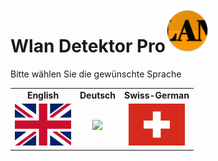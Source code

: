 # Wlan Detektor Pro<img src="./app/src/main/res/mipmap-xxhdpi/ic_launcher.png" height=70 alt="WLAN Detektor Pro" />
<p>Bitte wählen Sie die gewünschte Sprache</p>
<table border="0">
  <tr>
    <td align=center><b>English</b></td>
    <td><b>Deutsch</b></td>
    <td><b>Swiss-German</b></td>
    </tr>
  <tr>
    <td align=center><a href="https://wlandetektor.it-wissen.ch"><img src="app/src/main/assets/github/github_flag_gb-eng.svg" width="90"/></a></td>
    <td align=center><a href="https://wlandetektor.it-wissen.ch"><img src="https://user-images.githubusercontent.com/82406567/151886548-c80faf3c-e338-4b98-8e8f-5599571fcb72.svg" width="90"/></a></td>
      <td align=center><a href="https://wlandetektor.it-wissen.ch"><img src="/app/src/main/assets/github/github_flag_switzerland.svg" width="90"/></a></td>
    
  </tr>
 </table>
